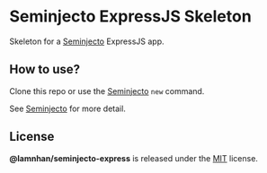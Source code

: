 # Seminjecto ExpressJS Skeleton

Skeleton for a [Seminjecto](https://github.com/lamnhan/seminjecto) ExpressJS app.

## How to use?

Clone this repo or use the [Seminjecto](https://github.com/lamnhan/seminjecto) `new` command.

See [Seminjecto](https://github.com/lamnhan/seminjecto) for more detail.

## License

**@lamnhan/seminjecto-express** is released under the [MIT](https://github.com/lamnhan/seminjecto-express/blob/master/LICENSE) license.
